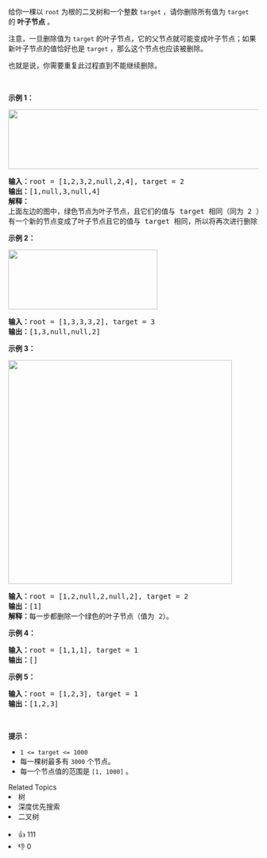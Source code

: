<p>给你一棵以&nbsp;<code>root</code>&nbsp;为根的二叉树和一个整数&nbsp;<code>target</code>&nbsp;，请你删除所有值为&nbsp;<code>target</code> 的&nbsp;<strong>叶子节点</strong> 。</p>

<p>注意，一旦删除值为&nbsp;<code>target</code>&nbsp;的叶子节点，它的父节点就可能变成叶子节点；如果新叶子节点的值恰好也是&nbsp;<code>target</code> ，那么这个节点也应该被删除。</p>

<p>也就是说，你需要重复此过程直到不能继续删除。</p>

<p>&nbsp;</p>

<p><strong>示例 1：</strong></p>

<p><strong><img alt="" src="https://assets.leetcode-cn.com/aliyun-lc-upload/uploads/2020/01/16/sample_1_1684.png" style="height: 120px; width: 550px;" /></strong></p>

<pre><strong>输入：</strong>root = [1,2,3,2,null,2,4], target = 2
<strong>输出：</strong>[1,null,3,null,4]
<strong>解释：
</strong>上面左边的图中，绿色节点为叶子节点，且它们的值与 target 相同（同为 2 ），它们会被删除，得到中间的图。
有一个新的节点变成了叶子节点且它的值与 target 相同，所以将再次进行删除，从而得到最右边的图。
</pre>

<p><strong>示例 2：</strong></p>

<p><strong><img alt="" src="https://assets.leetcode-cn.com/aliyun-lc-upload/uploads/2020/01/16/sample_2_1684.png" style="height: 120px; width: 300px;" /></strong></p>

<pre><strong>输入：</strong>root = [1,3,3,3,2], target = 3
<strong>输出：</strong>[1,3,null,null,2]
</pre>

<p><strong>示例 3：</strong></p>

<p><strong><img alt="" src="https://assets.leetcode-cn.com/aliyun-lc-upload/uploads/2020/01/16/sample_3_1684.png" style="width: 450px;" /></strong></p>

<pre><strong>输入：</strong>root = [1,2,null,2,null,2], target = 2
<strong>输出：</strong>[1]
<strong>解释：</strong>每一步都删除一个绿色的叶子节点（值为 2）。</pre>

<p><strong>示例 4：</strong></p>

<pre><strong>输入：</strong>root = [1,1,1], target = 1
<strong>输出：</strong>[]
</pre>

<p><strong>示例 5：</strong></p>

<pre><strong>输入：</strong>root = [1,2,3], target = 1
<strong>输出：</strong>[1,2,3]
</pre>

<p>&nbsp;</p>

<p><strong>提示：</strong></p>

<ul> 
 <li><code>1 &lt;= target&nbsp;&lt;= 1000</code></li> 
 <li>每一棵树最多有 <code>3000</code> 个节点。</li> 
 <li>每一个节点值的范围是&nbsp;<code>[1, 1000]</code>&nbsp;。</li> 
</ul>

<div><div>Related Topics</div><div><li>树</li><li>深度优先搜索</li><li>二叉树</li></div></div><br><div><li>👍 111</li><li>👎 0</li></div>